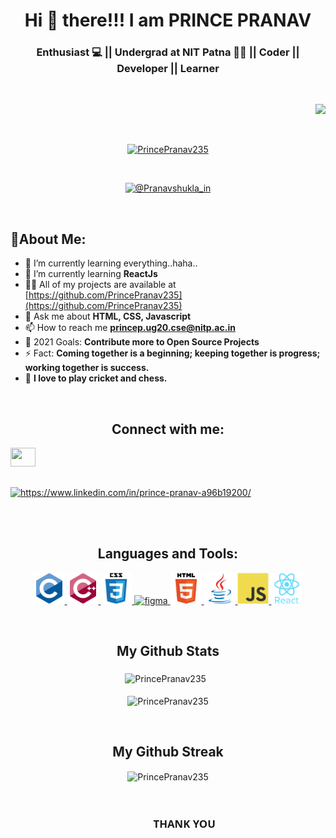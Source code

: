 <h1 align="center">Hi 👋 there!!! I am PRINCE PRANAV </h1>
<h3 align="center"> Enthusiast 💻 || Undergrad at NIT Patna 👨‍🎓 || Coder || Developer || Learner </h3><br/>
<p align="right"> <img src="https://komarev.com/ghpvc/?username=PrincePranav235&label=Profile%20views&color=0e75b6&style=flat"  /> </p><br/>
<p align="middle"> <a href="https://github.com/ryo-ma/github-profile-trophy"><img src="https://github-profile-trophy.vercel.app/?username=PriUY&column=6&margin-w=10&margin-h=10&theme=radical" alt="PrincePranav235" /></a> </p><br/>
 <p align="middle"> <a href="https://twitter.com/@Pranavshukla_in" target="blank"><img src="https://img.shields.io/twitter/follow/?logo=twitter&style=for-the-badge"alt="@Pranavshukla_in" /></a> </p><br/>
<h2 align="left">👦About Me:</h2>

- 🔭 I’m currently learning everything..haha..
- 🌱 I’m currently learning **ReactJs**
- 👨‍💻 All of my projects are available at [https://github.com/PrincePranav235](https://github.com/PrincePranav235)
- 💬 Ask me about **HTML, CSS, Javascript**
- 📫 How to reach me **princep.ug20.cse@nitp.ac.in**
- 🥅 2021 Goals: **Contribute more to Open Source Projects**
- ⚡ Fact: **Coming together is a beginning; keeping together is progress; working together is success.**
- 🎸 **I love to play cricket and chess.**

<br/>
<h2 align="center">Connect with me:</h2>

<p align="center">

<a href="https://twitter.com/@Pranavshukla_in" target="blank"><img align="center" src="https://raw.githubusercontent.com/rahuldkjain/github-profile-readme-generator/master/src/images/icons/Social/twitter.svg"  height="30" width="40"> </a>

<br>
<a href="https://linkedin.com/in/prince-pranav-a96b19200/" target="blank"><img align="center" src="https://raw.githubusercontent.com/rahuldkjain/github-profile-readme-generator/master/src/images/icons/Social/linked-in-alt.svg" alt="https://www.linkedin.com/in/prince-pranav-a96b19200/" height="30" width="40" /></a>

</p>
<br/>
<br>
<h2 align="center">Languages and Tools:</h2>
<p align="center">  <a href="https://www.cprogramming.com/" target="_blank"> <img src="https://raw.githubusercontent.com/devicons/devicon/master/icons/c/c-original.svg" alt="c" width="50" height="50"/> </a> <a href="https://www.w3schools.com/cpp/" target="_blank"> <img src="https://raw.githubusercontent.com/devicons/devicon/master/icons/cplusplus/cplusplus-original.svg" alt="cplusplus" width="50" height="50"/> </a> <a href="https://www.w3schools.com/css/" target="_blank"> <img src="https://raw.githubusercontent.com/devicons/devicon/master/icons/css3/css3-original-wordmark.svg" alt="css3" width="50" height="50"/> </a> <a href="https://www.figma.com/" target="_blank"> <img src="https://www.vectorlogo.zone/logos/figma/figma-icon.svg" alt="figma" width="50" height="50"/> </a> <a href="https://www.w3.org/html/" target="_blank"> <img src="https://raw.githubusercontent.com/devicons/devicon/master/icons/html5/html5-original-wordmark.svg" alt="html5" width="50" height="50"/> </a>   <a href="https://www.java.com" target="_blank"> <img src="https://raw.githubusercontent.com/devicons/devicon/master/icons/java/java-original.svg" alt="java" width="50" height="50"/> </a> <a href="https://developer.mozilla.org/en-US/docs/Web/JavaScript" target="_blank"> <img src="https://raw.githubusercontent.com/devicons/devicon/master/icons/javascript/javascript-original.svg" alt="javascript" width="50" height="50"/> </a>  <a href="https://reactjs.org/" target="_blank"> <img src="https://raw.githubusercontent.com/devicons/devicon/master/icons/react/react-original-wordmark.svg" alt="react" width="50" height="50"/></a> </p>
<br/>
  
<h2 align="center">My Github Stats</h2>
<p align="middle"><img align="middle" src="https://github-readme-stats.vercel.app/api/top-langs?username=PrincePranav235&show_icons=true&locale=en&layout=compact&theme=radical" alt="PrincePranav235" />
&nbsp;<br><br><img align="center" src="https://github-readme-stats.vercel.app/api?username=PrincePranav235&show_icons=true&theme=radical" alt="PrincePranav235" /></p>
<br>
<h2 align="center"> My Github Streak</h2>
<p align="middle"><img align="center" src="https://github-readme-streak-stats.herokuapp.com/?user=PrincePranav235&theme=radical" alt="PrincePranav235" /></p>
<br>

<h2 style="font-size: larger; font-family: 'Segoe UI', Tahoma, Geneva, Verdana, sans-serif; font-weight: bolder;text-align: center;">&nbsp;&nbsp;&nbsp;&nbsp;&nbsp;&nbsp;&nbsp;&nbsp;&nbsp;&nbsp;&nbsp;&nbsp;THANK YOU</h2>
